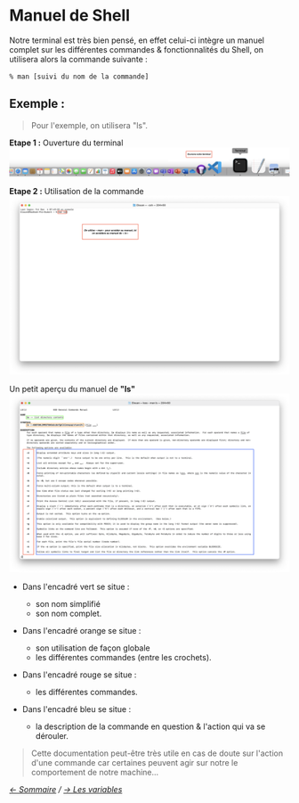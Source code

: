 # Manuel de Shell

Notre terminal est très bien pensé, en effet celui-ci intègre un manuel complet sur les différentes commandes & fonctionnalités du Shell, on utilisera alors la commande suivante :

    % man [suivi du nom de la commande]

## Exemple :
> Pour l'exemple, on utilisera "ls".

**Etape 1 :** Ouverture du terminal 
![Man0](https://raw.githubusercontent.com/ByMSRT/Shell/main/Images/Man0.png)

**Etape 2 :** Utilisation de la commande
![Man1](https://raw.githubusercontent.com/ByMSRT/Shell/main/Images/Man1.png)

Un petit aperçu du manuel de **"ls"**
![Man2](https://raw.githubusercontent.com/ByMSRT/Shell/main/Images/Man2.png)

* Dans l'encadré vert se situe : 
    * son nom simplifié
    * son nom complet.

* Dans l'encadré orange se situe :
    * son utilisation de façon globale
    * les différentes commandes (entre les crochets).

* Dans l'encadré rouge se situe : 
    * les différentes commandes.

* Dans l'encadré bleu se situe :
    * la description de la commande en question & l'action qui va se dérouler.

> Cette documentation peut-être très utile en cas de doute sur l'action d'une commande car certaines peuvent agir sur notre le comportement de notre machine...


*[<- Sommaire](https://github.com/ByMSRT/Shell) / [-> Les variables](https://github.com/ByMSRT/Shell/blob/main/Variables.md)*